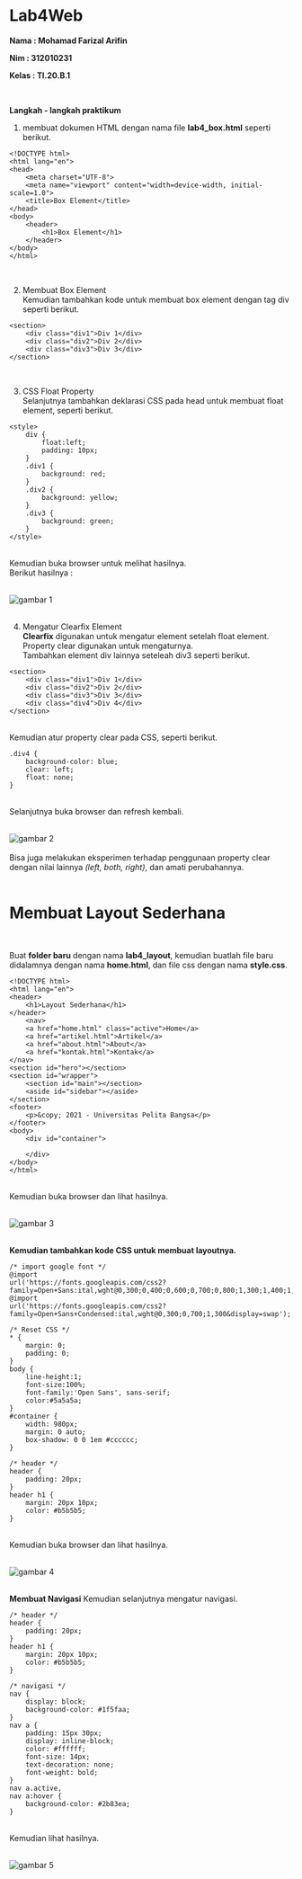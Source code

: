 # Lab4Web

**Nama  : Mohamad Farizal Arifin**

**Nim   : 312010231**

**Kelas : TI.20.B.1**

<br>

**Langkah - langkah praktikum**<br>

1. membuat dokumen HTML dengan nama file **lab4_box.html** seperti berikut.<br>

```
<!DOCTYPE html>
<html lang="en">
<head>
    <meta charset="UTF-8">
    <meta name="viewport" content="width=device-width, initial-scale=1.0">
    <title>Box Element</title>
</head>
<body>
    <header>
        <h1>Box Element</h1>
    </header>
</body>
</html>
```
<br>

2. Membuat Box Element <br>
Kemudian tambahkan kode untuk membuat box element dengan tag div seperti berikut.<br>

```
<section>
    <div class="div1">Div 1</div>
    <div class="div2">Div 2</div>
    <div class="div3">Div 3</div>
</section>
```
<br>

3. CSS Float Property <br>
Selanjutnya tambahkan deklarasi CSS pada head untuk membuat float element, seperti berikut.<br>

```
<style>
    div {
        float:left;
        padding: 10px;
    }
    .div1 {
        background: red;
    }
    .div2 {
        background: yellow;
    }
    .div3 {
        background: green;
    }
</style>
```
<br>
Kemudian buka browser untuk melihat hasilnya. <br>
Berikut hasilnya :<br>
<br>

![gambar 1](image/pict1.PNG) <br>
<br>

4. Mengatur Clearfix Element <br>
**Clearfix** digunakan untuk mengatur element setelah float element. Property clear digunakan untuk mengaturnya.<br>
Tambahkan element div lainnya seteleah div3 seperti berikut.<br>

```
<section>
    <div class="div1">Div 1</div>
    <div class="div2">Div 2</div>
    <div class="div3">Div 3</div>
    <div class="div4">Div 4</div>
</section>
```
<br>
Kemudian atur property clear pada CSS, seperti berikut.<br>

```
.div4 {
    background-color: blue;
    clear: left;
    float: none;
}
```
<br>
Selanjutnya buka browser dan refresh kembali. <br>
<br>

![gambar 2](image/pict2.PNG) <br>
<br>
Bisa juga melakukan eksperimen terhadap penggunaan property clear dengan nilai lainnya *(left, both, right)*, dan amati perubahannya.<br>
<br>

# Membuat Layout Sederhana
<br>

Buat **folder baru** dengan nama **lab4_layout**, kemudian buatlah file baru didalamnya dengan nama **home.html**, dan file css dengan nama **style.css**.<br>

```
<!DOCTYPE html>
<html lang="en">
<header>
    <h1>Layout Sederhana</h1>
</header>
    <nav>
    <a href="home.html" class="active">Home</a>
    <a href="artikel.html">Artikel</a>
    <a href="about.html">About</a>
    <a href="kontak.html">Kontak</a>
</nav>
<section id="hero"></section>
<section id="wrapper">
    <section id="main"></section>
    <aside id="sidebar"></aside>
</section>
<footer>
    <p>&copy; 2021 - Universitas Pelita Bangsa</p>
</footer>
<body>
    <div id="container">

    </div>
</body>
</html>
```
<br>
Kemudian buka browser dan lihat hasilnya.<br>
<br>

![gambar 3](image/pict3.PNG) <br>
<br>

**Kemudian tambahkan kode CSS untuk membuat layoutnya.**

```
/* import google font */
@import
url('https://fonts.googleapis.com/css2?family=Open+Sans:ital,wght@0,300;0,400;0,600;0,700;0,800;1,300;1,400;1,600;1,700;1,800&display=swap');
@import
url('https://fonts.googleapis.com/css2?family=Open+Sans+Condensed:ital,wght@0,300;0,700;1,300&display=swap');

/* Reset CSS */
* {
    margin: 0;
    padding: 0;
}
body {
    line-height:1;
    font-size:100%;
    font-family:'Open Sans', sans-serif;
    color:#5a5a5a;
}
#container {
    width: 980px;
    margin: 0 auto;
    box-shadow: 0 0 1em #cccccc;
}

/* header */
header {
    padding: 20px;
}
header h1 {
    margin: 20px 10px;
    color: #b5b5b5;
}
```

<br>
Kemudian buka browser dan lihat hasilnya.<br>
<br>

![gambar 4](image/pict4.PNG) <br>
<br>

**Membuat Navigasi**
Kemudian selanjutnya mengatur navigasi.<br>

```
/* header */
header {
    padding: 20px;
}
header h1 {
    margin: 20px 10px;
    color: #b5b5b5;
}

/* navigasi */
nav {
    display: block;
    background-color: #1f5faa;
}
nav a {
    padding: 15px 30px;
    display: inline-block;
    color: #ffffff;
    font-size: 14px;
    text-decoration: none;
    font-weight: bold;
}
nav a.active,
nav a:hover {
    background-color: #2b83ea;
}
```
<br>
Kemudian lihat hasilnya.<br>
<br>

![gambar 5](image/pict5.PNG) <br>
<br>